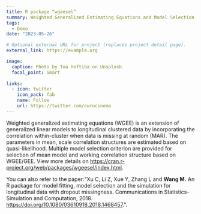 ```yaml
---
title: R package “wgeesel”
summary: Weighted Generalized Estimating Equations and Model Selection using `external_link`.
tags:
  - Demo
date: "2023-05-26"

# Optional external URL for project (replaces project detail page).
external_link: https://example.org

image:
  caption: Photo by Toa Heftiba on Unsplash
  focal_point: Smart
  
links:
  - icon: twitter
    icon_pack: fab
    name: Follow
    url: https://twitter.com/cwrucinema
---
```


Weighted generalized estimating equations (WGEE) is an extension of generalized linear models to longitudinal clustered data by incorporating the correlation within-cluster when data is missing at random (MAR). The parameters in mean, scale correlation structures are estimated based on quasi-likelihood. Multiple model selection criterion are provided for selection of mean model and working correlation structure based on WGEE/GEE. View more details on <https://cran.r-project.org/web/packages/wgeesel/index.html>.

You can also refer to the paper:"Xu C, Li Z, Xue Y, Zhang L and **Wang M.** An R package for model fitting, model selection and the simulation for longitudinal data with dropout missingness. Communications in Statistics-Simulation and Computation, 2018. <https://doi.org/10.1080/03610918.2018.1468457>.".
